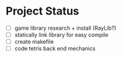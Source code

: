 # Project Status

- [ ] game library research + install (RayLib?)
- [ ] statically link library for easy compile
- [ ] create makefile
- [ ] code tetris back end mechanics